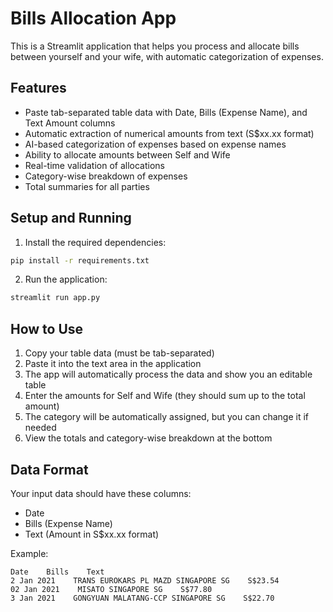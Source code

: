 # Bills Allocation App

This is a Streamlit application that helps you process and allocate bills between yourself and your wife, with automatic categorization of expenses.

## Features

- Paste tab-separated table data with Date, Bills (Expense Name), and Text Amount columns
- Automatic extraction of numerical amounts from text (S$xx.xx format)
- AI-based categorization of expenses based on expense names
- Ability to allocate amounts between Self and Wife
- Real-time validation of allocations
- Category-wise breakdown of expenses
- Total summaries for all parties

## Setup and Running

1. Install the required dependencies:
```bash
pip install -r requirements.txt
```

2. Run the application:
```bash
streamlit run app.py
```

## How to Use

1. Copy your table data (must be tab-separated)
2. Paste it into the text area in the application
3. The app will automatically process the data and show you an editable table
4. Enter the amounts for Self and Wife (they should sum up to the total amount)
5. The category will be automatically assigned, but you can change it if needed
6. View the totals and category-wise breakdown at the bottom

## Data Format

Your input data should have these columns:
- Date
- Bills (Expense Name)
- Text (Amount in S$xx.xx format)

Example:
```
Date    Bills    Text
2 Jan 2021    TRANS EUROKARS PL MAZD SINGAPORE SG    S$23.54
02 Jan 2021    MISATO SINGAPORE SG    S$77.80
3 Jan 2021    GONGYUAN MALATANG-CCP SINGAPORE SG    S$22.70
``` 